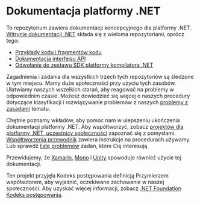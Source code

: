 # <a name="net-docs"></a>Dokumentacja platformy .NET

To repozytorium zawiera dokumentacji koncepcyjnego dla platformy .NET. [Witrynie dokumentacji .NET](https://docs.microsoft.com/dotnet) składa się z wieloma repozytoriami, oprócz tego:

- [Przykłady kodu i fragmentów kodu](https://github.com/dotnet/samples)
- [Dokumentacja interfejsu API](https://github.com/dotnet/dotnet-api-docs)
- [Odwołanie do zestawu SDK platformy kompilatora .NET](https://github.com/dotnet/roslyn-api-docs)

Zagadnienia i zadania dla wszystkich trzech tych repozytoriów są śledzone w tym miejscu. Mamy duże społeczności przy użyciu tych zasobów. Ułatwiamy naszych wszelkich starań, aby reagować na problemy w odpowiednim czasie. Możesz dowiedzieć się więcej o naszych procedury dotyczące klasyfikacji i rozwiązywanie problemów z naszych [problemy z zasadami](issues-policy.md) tematu.

Chętnie poznamy wkładów, aby pomóc nam w ulepszeniu ukończenia dokumentacji platformy .NET. Aby współtworzyć, zobacz [projektów dla platformy .NET, uczestnicy społeczności](https://github.com/dotnet/docs/projects/35) zapoznać się z pomysłami. [Współtworzenia przewodnik](https://github.com/dotnet/docs/blob/master/CONTRIBUTING.md) zawiera instrukcje na procedurach używamy. Lub sprawdź [listę problemów](https://github.com/dotnet/docs/issues) zadań, które Cię interesują.

Przewidujemy, że [Xamarin](https://docs.microsoft.com/xamarin), [Mono](http://docs.go-mono.com/?link=root%3a%2fclasslib) i [Unity](http://docs.unity3d.com/Manual/index.html) spowoduje również użycie tej dokumentacji.

Ten projekt przyjęła Kodeks postępowania definicją Przymierzem współautorem, aby wyjaśnić, oczekiwane zachowanie w naszej społeczności.
Aby uzyskać więcej informacji, zobacz [.NET Foundation Kodeks postępowania](https://dotnetfoundation.org/code-of-conduct).
